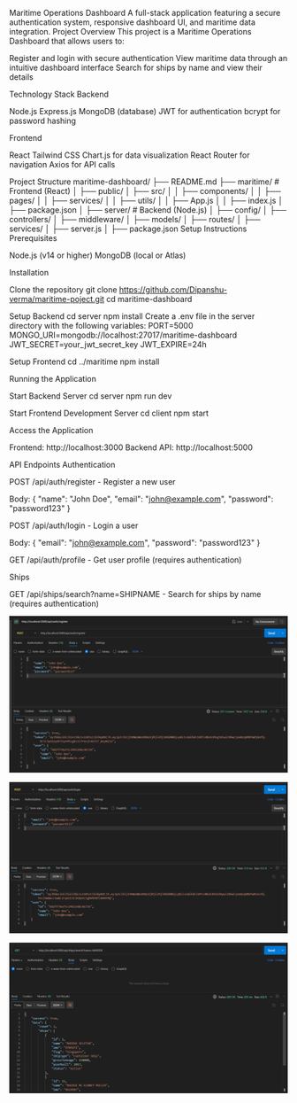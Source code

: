 Maritime Operations Dashboard
A full-stack application featuring a secure authentication system, responsive dashboard UI, and maritime data integration.
Project Overview
This project is a Maritime Operations Dashboard that allows users to:

Register and login with secure authentication
View maritime data through an intuitive dashboard interface
Search for ships by name and view their details

Technology Stack
Backend

Node.js
Express.js
MongoDB (database)
JWT for authentication
bcrypt for password hashing

Frontend

React
Tailwind CSS
Chart.js for data visualization
React Router for navigation
Axios for API calls

Project Structure
maritime-dashboard/
├── README.md
├── maritime/                  # Frontend (React)
│   ├── public/
│   ├── src/
│   │   ├── components/
│   │   ├── pages/
│   │   ├── services/
│   │   ├── utils/
│   │   ├── App.js
│   │   ├── index.js
│   ├── package.json
│
├── server/                  # Backend (Node.js)
│   ├── config/
│   ├── controllers/
│   ├── middleware/
│   ├── models/
│   ├── routes/
│   ├── services/
│   ├── server.js
│   ├── package.json
Setup Instructions
Prerequisites

Node.js (v14 or higher)
MongoDB (local or Atlas)

Installation

Clone the repository
git clone https://github.com/Dipanshu-verma/maritime-poject.git
cd maritime-dashboard

Setup Backend
cd server
npm install
Create a .env file in the server directory with the following variables:
PORT=5000
MONGO_URI=mongodb://localhost:27017/maritime-dashboard
JWT_SECRET=your_jwt_secret_key
JWT_EXPIRE=24h

Setup Frontend
cd ../maritime
npm install


Running the Application

Start Backend Server
cd server
npm run dev

Start Frontend Development Server
cd client
npm start

Access the Application

Frontend: http://localhost:3000
Backend API: http://localhost:5000



API Endpoints
Authentication

POST /api/auth/register - Register a new user

Body: { "name": "John Doe", "email": "john@example.com", "password": "password123" }


POST /api/auth/login - Login a user

Body: { "email": "john@example.com", "password": "password123" }


GET /api/auth/profile - Get user profile (requires authentication)

Ships

GET /api/ships/search?name=SHIPNAME - Search for ships by name (requires authentication)

![Screenshot](./assets/register.png)

![Screenshot](./assets/login.png)

![Screenshot](./assets/ship.png)
